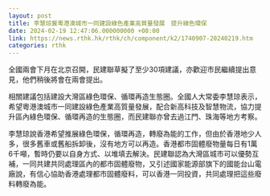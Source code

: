 ```yaml
---
layout: post
title: 李慧琼冀粵港澳城市一同建設綠色產業高質量發展　提升綠色環保
date: 2024-02-19 12:47:06.000000000 +08:00
link: https://news.rthk.hk/rthk/ch/component/k2/1740907-20240219.htm
categories: rthk
---
```


全國兩會下月在北京召開，民建聯草擬了至少30項建議，亦歡迎市民繼續提出意見，他們稍後將會在兩會提出。

相關建議包括建設大灣區綠色環保、循環再造生態圈。全國人大常委李慧琼表示，希望粵港澳城市一同建設綠色產業高質量發展，配合新高科技及智慧物流，協力提升區內綠色環保、循環再造的生態圈，而民建聯亦曾去過江門、珠海等地方考察。

李慧琼說香港希望推展綠色環保，循環再造，轉廢為能的工作，但由於香港地少人多，很多舊車或舊船拆卸後，沒有地方可以再造。香港都市固體廢物量每日有1萬6千噸，暫時仍要以自身方式、以堆填去解決。民建聯認為大灣區城市可以優勢互補，一同共建共同處理區內的都市固體廢物，又引述國家能源部旗下的國能台山電廠說，有信心協助香港處理都市固體廢料，可以香港一同投資，共同處理把這些廢料轉廢為能。
